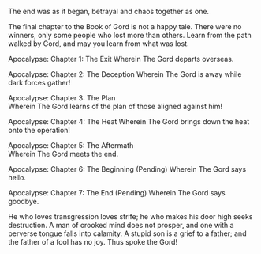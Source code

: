 
 

 

 

 

 

 

 

 

 

 




The end was as it began, betrayal and chaos together as one.  















The final chapter to the Book of Gord is not a happy tale.  There were no winners, only some people who lost more than others.  Learn from the path walked by Gord, and may you learn from what was lost.

 

Apocalypse: Chapter 1: The Exit
Wherein The Gord departs overseas.

Apocalypse: Chapter 2: The Deception
Wherein The Gord is away while dark forces gather!

Apocalypse: Chapter 3: The Plan  
Wherein The Gord learns of the plan of those aligned against him!

Apocalypse: Chapter 4: The Heat 
Wherein The Gord brings down the heat onto the operation!

Apocalypse: Chapter 5: The Aftermath  
Wherein The Gord meets the end.

Apocalypse: Chapter 6: The Beginning (Pending)
Wherein The Gord says hello.

Apocalypse: Chapter 7: The End (Pending)
Wherein The Gord says goodbye.

 

He who loves transgression loves strife; he who makes his door high seeks destruction. A man of crooked mind does not prosper, and one with a perverse tongue falls into calamity. A stupid son is a grief to a father; and the father of a fool has no joy. Thus spoke the Gord!

 

 
